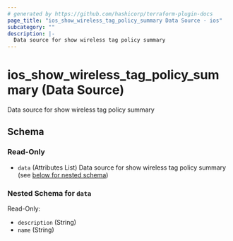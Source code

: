 ```yaml
---
# generated by https://github.com/hashicorp/terraform-plugin-docs
page_title: "ios_show_wireless_tag_policy_summary Data Source - ios"
subcategory: ""
description: |-
  Data source for show wireless tag policy summary
---
```


# ios_show_wireless_tag_policy_summary (Data Source)

Data source for show wireless tag policy summary



<!-- schema generated by tfplugindocs -->
## Schema

### Read-Only

- `data` (Attributes List) Data source for show wireless tag policy summary (see [below for nested schema](#nestedatt--data))

<a id="nestedatt--data"></a>
### Nested Schema for `data`

Read-Only:

- `description` (String)
- `name` (String)
